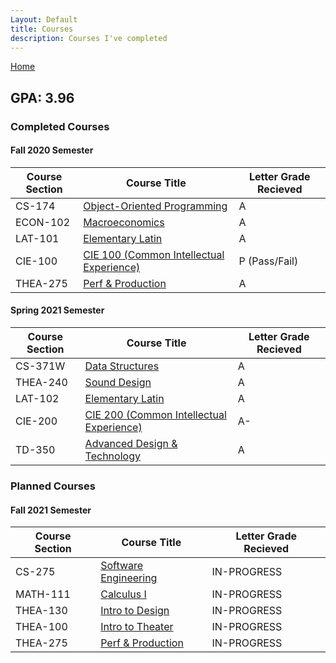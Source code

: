 ```yaml
---
Layout: Default
title: Courses
description: Courses I've completed
---
```

[Home](https://bentdoug.github.io/index.html)

## GPA: **3.96**

### Completed Courses

#### Fall 2020 Semester

| Course Section | Course Title | Letter Grade Recieved |
|---|---|---|
| CS-174 | [Object-Oriented Programming](courseDescriptions\freshmanYear.html#first-semester) | A |
| ECON-102 | [Macroeconomics](courseDescriptions\freshmanYear.html#first-semester) | A |
| LAT-101 | [Elementary Latin](courseDescriptions\freshmanYear.html#first-semester) | A |
| CIE-100 | [CIE 100 (Common Intellectual Experience)](courseDescriptions\freshmanYear.html#first-semester) | P (Pass/Fail) |
| THEA-275 | [Perf & Production](courseDescriptions\freshmanYear.html#first-semester) | A |

#### Spring 2021 Semester

| Course Section | Course Title | Letter Grade Recieved |
|---|---|---|
| CS-371W | [Data Structures](courseDescriptions\freshmanYear.html#second-semester) | A |
| THEA-240 | [Sound Design](courseDescriptions\freshmanYear.html#second-semester) | A |
| LAT-102 | [Elementary Latin](courseDescriptions\freshmanYear.html#second-semester) | A |
| CIE-200 | [CIE 200 (Common Intellectual Experience)](courseDescriptions\freshmanYear.html#second-semester) | A-|
| TD-350 | [Advanced Design & Technology](courseDescriptions\freshmanYear.html#second-semester) | A |

### Planned Courses
#### Fall 2021 Semester

| Course Section | Course Title | Letter Grade Recieved |
|---|---|---|
| CS-275 | [Software Engineering](courseDescriptions\sophomoreYear.html#first-semester) | IN-PROGRESS |
| MATH-111 | [Calculus I](courseDescriptions\sophomoreYear.html#first-semester) | IN-PROGRESS |
| THEA-130 | [Intro to Design](courseDescriptions\sophomoreYear.html#first-semester) | IN-PROGRESS |
| THEA-100 | [Intro to Theater](courseDescriptions\sophomoreYear.html#first-semester) | IN-PROGRESS |
| THEA-275 | [Perf & Production](courseDescriptions\sophomoreYear.html#first-semester) | IN-PROGRESS |
